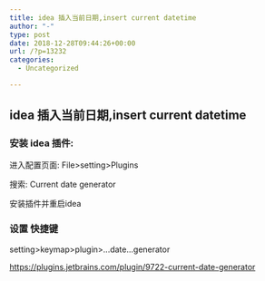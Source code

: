 ```yaml
---
title: idea 插入当前日期,insert current datetime
author: "-"
type: post
date: 2018-12-28T09:44:26+00:00
url: /?p=13232
categories:
  - Uncategorized

---
```

## idea 插入当前日期,insert current datetime
### 安装 idea 插件:

进入配置页面: File>setting>Plugins
  
搜索: Current date generator
  
安装插件并重启idea

### 设置 快捷键

setting>keymap>plugin>...date...generator

<https://plugins.jetbrains.com/plugin/9722-current-date-generator>